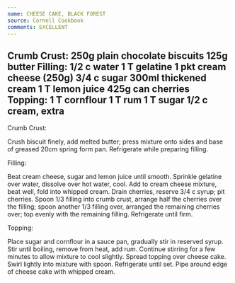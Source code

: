 ```yaml
---
name: CHEESE CAKE, BLACK FOREST
source: Cornell Cookbook
comments: EXCELLENT
---
```

Crumb Crust:
250g plain chocolate biscuits
125g butter
Filling:
1/2 c water
1 T gelatine
1 pkt cream cheese (250g)
3/4 c sugar
300ml thickened cream
1 T lemon juice
425g can cherries
Topping:
1 T cornflour
1 T rum
1 T sugar
1/2 c cream, extra
---
Crumb Crust:

Crush biscuit finely, add melted butter; press mixture onto sides and base of greased 20cm spring form pan.  Refrigerate while preparing filling.  

Filling:

Beat cream cheese, sugar and lemon juice until smooth.  Sprinkle gelatine over water, dissolve over hot water, cool.  Add to cream cheese mixture, beat well, fold into whipped cream.  Drain cherries, reserve 3/4 c syrup; pit cherries.  Spoon 1/3 filling into crumb crust, arrange half the cherries over the filling; spoon another 1/3 filling over, arranged the remaining cherries over; top evenly with the remaining filling.  Refrigerate until firm.

Topping:

Place sugar and cornflour in a sauce pan, gradually stir in reserved syrup.  Stir until boiling, remove from heat, add rum.  Continue stirring for a few minutes to allow mixture to cool slightly.  Spread topping over cheese cake.  Swirl lightly into mixture with spoon.  Refrigerate until set.  Pipe around edge of cheese cake with whipped cream.

